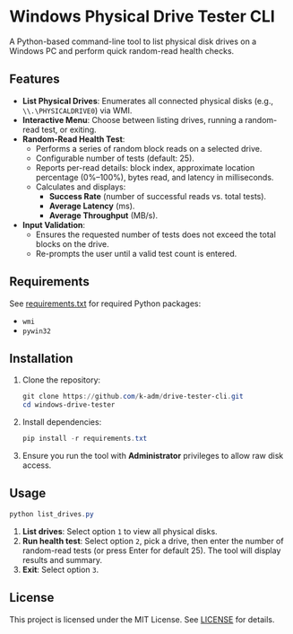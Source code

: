 # Windows Physical Drive Tester CLI

A Python-based command-line tool to list physical disk drives on a Windows PC and perform quick random-read health checks.

## Features

- **List Physical Drives**: Enumerates all connected physical disks (e.g., `\\.\PHYSICALDRIVE0`) via WMI.
- **Interactive Menu**: Choose between listing drives, running a random-read test, or exiting.
- **Random-Read Health Test**:
  - Performs a series of random block reads on a selected drive.
  - Configurable number of tests (default: 25).
  - Reports per-read details: block index, approximate location percentage (0%–100%), bytes read, and latency in milliseconds.
  - Calculates and displays:
    - **Success Rate** (number of successful reads vs. total tests).
    - **Average Latency** (ms).
    - **Average Throughput** (MB/s).
- **Input Validation**:
  - Ensures the requested number of tests does not exceed the total blocks on the drive.
  - Re-prompts the user until a valid test count is entered.

## Requirements

See [requirements.txt](requirements.txt) for required Python packages:

- `wmi`
- `pywin32`

## Installation

1. Clone the repository:
   ```powershell
   git clone https://github.com/k-adm/drive-tester-cli.git
   cd windows-drive-tester
   ```

2. Install dependencies:
   ```powershell
   pip install -r requirements.txt
   ```

3. Ensure you run the tool with **Administrator** privileges to allow raw disk access.

## Usage

```powershell
python list_drives.py
```

1. **List drives**: Select option `1` to view all physical disks.
2. **Run health test**: Select option `2`, pick a drive, then enter the number of random-read tests (or press Enter for default 25). The tool will display results and summary.
3. **Exit**: Select option `3`.

## License

This project is licensed under the MIT License. See [LICENSE](LICENSE) for details.

